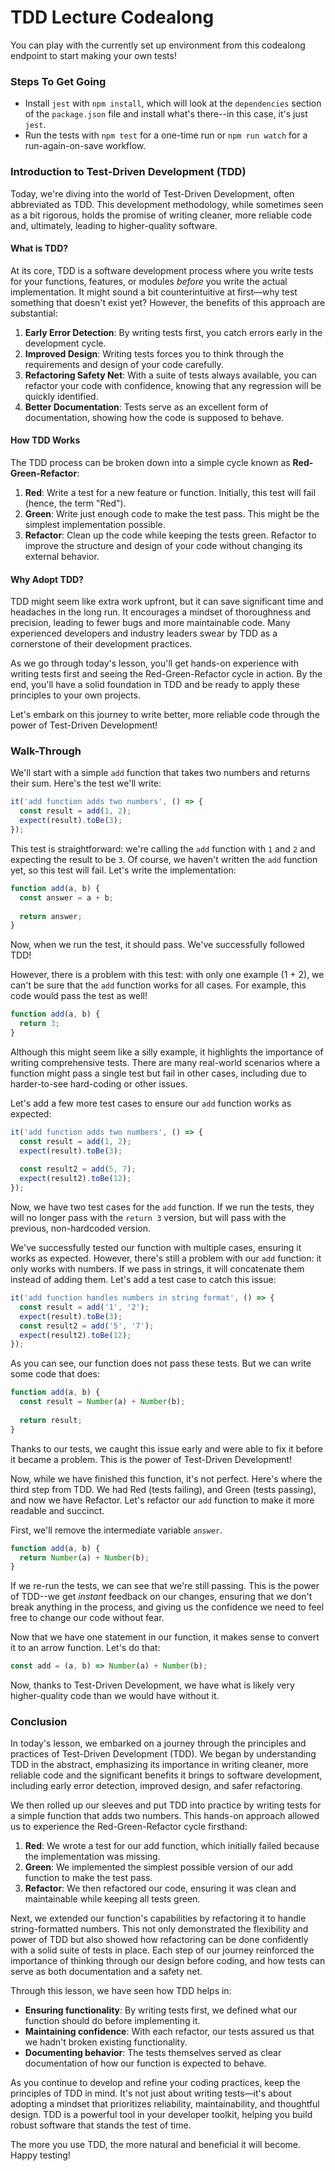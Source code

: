 # TDD Lecture Codealong

You can play with the currently set up environment from this codealong endpoint to start making your own tests!

### Steps To Get Going

- Install `jest` with `npm install`, which will look at the `dependencies` section of the `package.json` file and install what's there--in this case, it's just `jest`.
- Run the tests with `npm test` for a one-time run or `npm run watch` for a run-again-on-save workflow.

### Introduction to Test-Driven Development (TDD)

Today, we're diving into the world of Test-Driven Development, often abbreviated as TDD. This development methodology, while sometimes seen as a bit rigorous, holds the promise of writing cleaner, more reliable code and, ultimately, leading to higher-quality software.

#### What is TDD?

At its core, TDD is a software development process where you write tests for your functions, features, or modules _before_ you write the actual implementation. It might sound a bit counterintuitive at first—why test something that doesn't exist yet? However, the benefits of this approach are substantial:

1. **Early Error Detection**: By writing tests first, you catch errors early in the development cycle.
2. **Improved Design**: Writing tests forces you to think through the requirements and design of your code carefully.
3. **Refactoring Safety Net**: With a suite of tests always available, you can refactor your code with confidence, knowing that any regression will be quickly identified.
4. **Better Documentation**: Tests serve as an excellent form of documentation, showing how the code is supposed to behave.

#### How TDD Works

The TDD process can be broken down into a simple cycle known as **Red-Green-Refactor**:

1. **Red**: Write a test for a new feature or function. Initially, this test will fail (hence, the term "Red").
2. **Green**: Write just enough code to make the test pass. This might be the simplest implementation possible.
3. **Refactor**: Clean up the code while keeping the tests green. Refactor to improve the structure and design of your code without changing its external behavior.

#### Why Adopt TDD?

TDD might seem like extra work upfront, but it can save significant time and headaches in the long run. It encourages a mindset of thoroughness and precision, leading to fewer bugs and more maintainable code. Many experienced developers and industry leaders swear by TDD as a cornerstone of their development practices.

As we go through today's lesson, you'll get hands-on experience with writing tests first and seeing the Red-Green-Refactor cycle in action. By the end, you'll have a solid foundation in TDD and be ready to apply these principles to your own projects.

Let's embark on this journey to write better, more reliable code through the power of Test-Driven Development!

### Walk-Through

We'll start with a simple `add` function that takes two numbers and returns their sum. Here's the test we'll write:

```javascript
it('add function adds two numbers', () => {
  const result = add(1, 2);
  expect(result).toBe(3);
});
```

This test is straightforward: we're calling the `add` function with `1` and `2` and expecting the result to be `3`. Of course, we haven't written the `add` function yet, so this test will fail. Let's write the implementation:

```javascript
function add(a, b) {
  const answer = a + b;
  
  return answer;
}
```

Now, when we run the test, it should pass. We've successfully followed TDD!

However, there is a problem with this test: with only one example (1 + 2), we can't be sure that the `add` function works for all cases. For example, this code would pass the test as well!

```javascript
function add(a, b) {
  return 3;
}
```

Although this might seem like a silly example, it highlights the importance of writing comprehensive tests. There are many real-world scenarios where a function might pass a single test but fail in other cases, including due to harder-to-see hard-coding or other issues.

Let's add a few more test cases to ensure our `add` function works as expected:

```javascript
it('add function adds two numbers', () => {
  const result = add(1, 2);
  expect(result).toBe(3);
  
  const result2 = add(5, 7);
  expect(result2).toBe(12);
});
```

Now, we have two test cases for the `add` function. If we run the tests, they will no longer pass with the `return 3` version, but will pass with the previous, non-hardcoded version.

We've successfully tested our function with multiple cases, ensuring it works as expected. However, there's still a problem with our `add` function: it only works with numbers. If we pass in strings, it will concatenate them instead of adding them. Let's add a test case to catch this issue:

```javascript
it('add function handles numbers in string format', () => {
  const result = add('1', '2');
  expect(result).toBe(3);
  const result2 = add('5', '7');
  expect(result2).toBe(12);
});
```

As you can see, our function does not pass these tests. But we can write some code that does:

``` javascript
function add(a, b) {
  const result = Number(a) + Number(b);
  
  return result;
}
```

Thanks to our tests, we caught this issue early and were able to fix it before it became a problem. This is the power of Test-Driven Development!

Now, while we have finished this function, it's not perfect. Here's where the third step from TDD. We had Red (tests failing), and Green (tests passing), and now we have Refactor. Let's refactor our `add` function to make it more readable and succinct.

First, we'll remove the intermediate variable `answer`.

```javascript
function add(a, b) {
  return Number(a) + Number(b);
}
```

If we re-run the tests, we can see that we're still passing. This is the power of TDD--we get _instant_ feedback on our changes, ensuring that we don't break anything in the process, and giving us the confidence we need to feel free to change our code without fear.

Now that we have one statement in our function, it makes sense to convert it to an arrow function. Let's do that:

```javascript
const add = (a, b) => Number(a) + Number(b);
```

Now, thanks to Test-Driven Development, we have what is likely very higher-quality code than we would have without it.

### Conclusion

In today's lesson, we embarked on a journey through the principles and practices of Test-Driven Development (TDD). We began by understanding TDD in the abstract, emphasizing its importance in writing cleaner, more reliable code and the significant benefits it brings to software development, including early error detection, improved design, and safer refactoring.

We then rolled up our sleeves and put TDD into practice by writing tests for a simple function that adds two numbers. This hands-on approach allowed us to experience the Red-Green-Refactor cycle firsthand:

1. **Red**: We wrote a test for our add function, which initially failed because the implementation was missing.
2. **Green**: We implemented the simplest possible version of our add function to make the test pass.
3. **Refactor**: We then refactored our code, ensuring it was clean and maintainable while keeping all tests green.

Next, we extended our function's capabilities by refactoring it to handle string-formatted numbers. This not only demonstrated the flexibility and power of TDD but also showed how refactoring can be done confidently with a solid suite of tests in place. Each step of our journey reinforced the importance of thinking through our design before coding, and how tests can serve as both documentation and a safety net.

Through this lesson, we have seen how TDD helps in:

- **Ensuring functionality**: By writing tests first, we defined what our function should do before implementing it.
- **Maintaining confidence**: With each refactor, our tests assured us that we hadn't broken existing functionality.
- **Documenting behavior**: The tests themselves served as clear documentation of how our function is expected to behave.

As you continue to develop and refine your coding practices, keep the principles of TDD in mind. It's not just about writing tests—it's about adopting a mindset that prioritizes reliability, maintainability, and thoughtful design. TDD is a powerful tool in your developer toolkit, helping you build robust software that stands the test of time.

The more you use TDD, the more natural and beneficial it will become. Happy testing!
